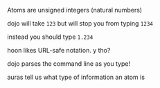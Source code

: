Atoms are unsigned integers (natural numbers)

dojo will take `123` but will stop you from typing `1234`

instead you should type `1.234`

hoon likes URL-safe notation. y tho?

dojo parses the command line as you type!

auras tell us what type of information an atom is